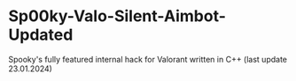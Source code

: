 # Sp00ky-Valo-Silent-Aimbot-Updated
Spooky's fully featured internal hack for Valorant written in C++ (last update 23.01.2024)
